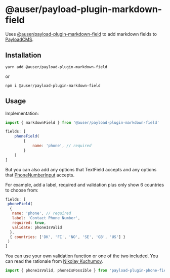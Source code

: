 # @auser/payload-plugin-markdown-field

Uses [@auser/payload-plugin-markdown-field](https://www.npmjs.com/package/payload-plugin-markdown-field) to add markdown fields to [PayloadCMS](https://payloadcms.com/).

## Installation

```
yarn add @auser/payload-plugin-markdown-field
```

or

```
npm i @auser/payload-plugin-markdown-field
```

## Usage

Implementation:

```js
import { markdownField } from '@auser/payload-plugin-markdown-field'

fields: [
    phoneField(
        {
            name: 'phone', // required
        }
    )
]
```

But you can also add any options that TextField accepts and any options that [PhoneNumberInput](https://catamphetamine.gitlab.io/react-phone-number-input/docs/index.html) accepts.

For example, add a label, required and validation plus only show 6 countries to choose from:

```js
fields: [
 phoneField(
  {
   name: 'phone', // required
   label: 'Contact Phone Number',
   required: true,
   validate: phoneIsValid
  },
  { countries: ['DK', 'FI', 'NO', 'SE', 'GB', 'US'] }
 )
]
```

You can use your own validation function or one of the two included. You can read the rationale from [Nikolay Kuchumov](https://gitlab.com/catamphetamine/libphonenumber-js#using-phone-number-validation-feature).

```js
import { phoneIsValid, phoneIsPossible } from 'payload-plugin-phone-field'
```
